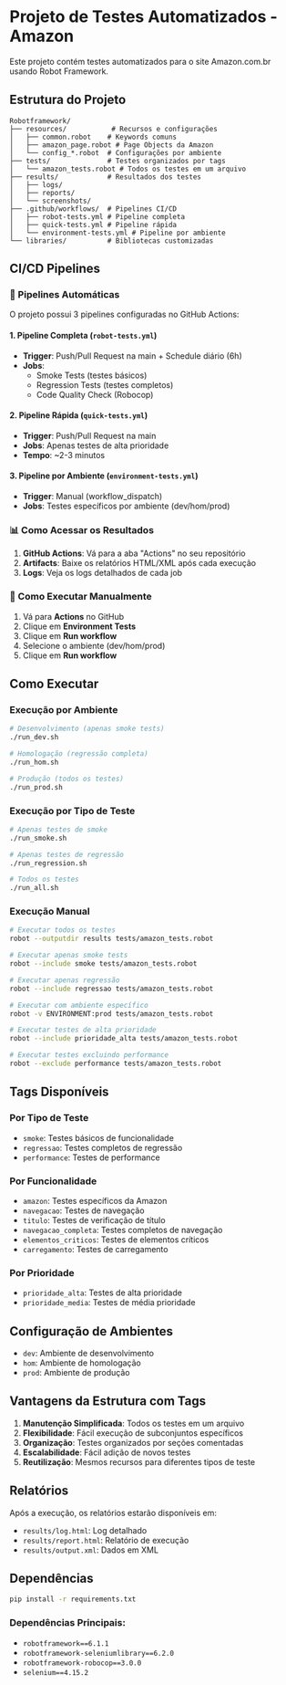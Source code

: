 # Projeto de Testes Automatizados - Amazon

Este projeto contém testes automatizados para o site Amazon.com.br usando Robot Framework.

## Estrutura do Projeto

```
Robotframework/
├── resources/           # Recursos e configurações
│   ├── common.robot    # Keywords comuns
│   ├── amazon_page.robot # Page Objects da Amazon
│   └── config_*.robot  # Configurações por ambiente
├── tests/              # Testes organizados por tags
│   └── amazon_tests.robot # Todos os testes em um arquivo
├── results/            # Resultados dos testes
│   ├── logs/
│   ├── reports/
│   └── screenshots/
├── .github/workflows/  # Pipelines CI/CD
│   ├── robot-tests.yml # Pipeline completa
│   ├── quick-tests.yml # Pipeline rápida
│   └── environment-tests.yml # Pipeline por ambiente
└── libraries/          # Bibliotecas customizadas
```

## CI/CD Pipelines

### 🚀 Pipelines Automáticas

O projeto possui 3 pipelines configuradas no GitHub Actions:

#### 1. **Pipeline Completa** (`robot-tests.yml`)
- **Trigger**: Push/Pull Request na main + Schedule diário (6h)
- **Jobs**:
  - Smoke Tests (testes básicos)
  - Regression Tests (testes completos)
  - Code Quality Check (Robocop)

#### 2. **Pipeline Rápida** (`quick-tests.yml`)
- **Trigger**: Push/Pull Request na main
- **Jobs**: Apenas testes de alta prioridade
- **Tempo**: ~2-3 minutos

#### 3. **Pipeline por Ambiente** (`environment-tests.yml`)
- **Trigger**: Manual (workflow_dispatch)
- **Jobs**: Testes específicos por ambiente (dev/hom/prod)

### 📊 Como Acessar os Resultados

1. **GitHub Actions**: Vá para a aba "Actions" no seu repositório
2. **Artifacts**: Baixe os relatórios HTML/XML após cada execução
3. **Logs**: Veja os logs detalhados de cada job

### 🔧 Como Executar Manualmente

1. Vá para **Actions** no GitHub
2. Clique em **Environment Tests**
3. Clique em **Run workflow**
4. Selecione o ambiente (dev/hom/prod)
5. Clique em **Run workflow**

## Como Executar

### Execução por Ambiente

```bash
# Desenvolvimento (apenas smoke tests)
./run_dev.sh

# Homologação (regressão completa)
./run_hom.sh

# Produção (todos os testes)
./run_prod.sh
```

### Execução por Tipo de Teste

```bash
# Apenas testes de smoke
./run_smoke.sh

# Apenas testes de regressão
./run_regression.sh

# Todos os testes
./run_all.sh
```

### Execução Manual

```bash
# Executar todos os testes
robot --outputdir results tests/amazon_tests.robot

# Executar apenas smoke tests
robot --include smoke tests/amazon_tests.robot

# Executar apenas regressão
robot --include regressao tests/amazon_tests.robot

# Executar com ambiente específico
robot -v ENVIRONMENT:prod tests/amazon_tests.robot

# Executar testes de alta prioridade
robot --include prioridade_alta tests/amazon_tests.robot

# Executar testes excluindo performance
robot --exclude performance tests/amazon_tests.robot
```

## Tags Disponíveis

### Por Tipo de Teste
- `smoke`: Testes básicos de funcionalidade
- `regressao`: Testes completos de regressão
- `performance`: Testes de performance

### Por Funcionalidade
- `amazon`: Testes específicos da Amazon
- `navegacao`: Testes de navegação
- `titulo`: Testes de verificação de título
- `navegacao_completa`: Testes completos de navegação
- `elementos_criticos`: Testes de elementos críticos
- `carregamento`: Testes de carregamento

### Por Prioridade
- `prioridade_alta`: Testes de alta prioridade
- `prioridade_media`: Testes de média prioridade

## Configuração de Ambientes

- `dev`: Ambiente de desenvolvimento
- `hom`: Ambiente de homologação
- `prod`: Ambiente de produção

## Vantagens da Estrutura com Tags

1. **Manutenção Simplificada**: Todos os testes em um arquivo
2. **Flexibilidade**: Fácil execução de subconjuntos específicos
3. **Organização**: Testes organizados por seções comentadas
4. **Escalabilidade**: Fácil adição de novos testes
5. **Reutilização**: Mesmos recursos para diferentes tipos de teste

## Relatórios

Após a execução, os relatórios estarão disponíveis em:
- `results/log.html`: Log detalhado
- `results/report.html`: Relatório de execução
- `results/output.xml`: Dados em XML

## Dependências

```bash
pip install -r requirements.txt
```

### Dependências Principais:
- `robotframework==6.1.1`
- `robotframework-seleniumlibrary==6.2.0`
- `robotframework-robocop==3.0.0`
- `selenium==4.15.2` 